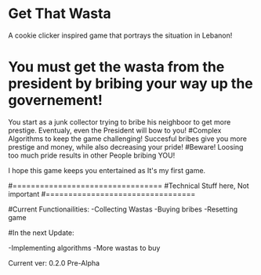 # Get That Wasta
A cookie clicker inspired game that portrays the situation in Lebanon!
# You must get the wasta from the president by bribing your way up the governement!
You start as a junk collector trying to bribe his neighboor to get more prestige. Eventualy, even the President will bow to you!
#Complex Algorithms to keep the game challenging!
Succesful bribes give you more prestige and money, while also decreasing your pride!
#Beware! Loosing too much pride results in other People bribing YOU!


I hope this game keeps you entertained as It's my first game.

#=================================
#Technical Stuff here, Not important
#=================================


#Current Functionailities:
-Collecting Wastas
-Buying bribes
-Resetting game

#In the next Update:

-Implementing algorithms
-More wastas to buy

Current ver: 0.2.0 Pre-Alpha

